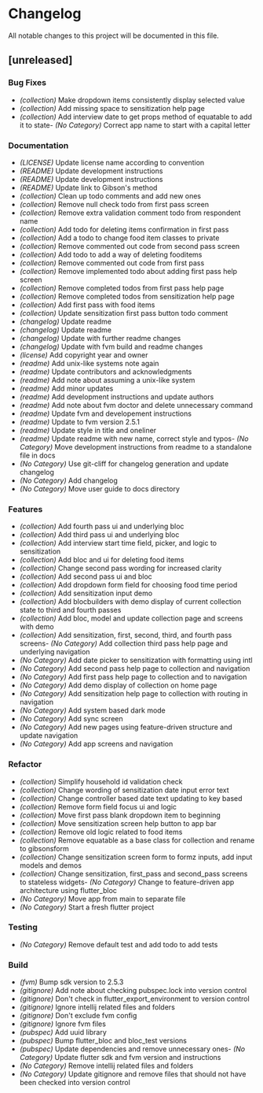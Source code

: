 # Changelog
All notable changes to this project will be documented in this file.

## [unreleased]

### Bug Fixes

- *(collection)* Make dropdown items consistently display selected value
- *(collection)* Add missing space to sensitization help page
- *(collection)* Add interview date to get props method of equatable to add it to state- *(No Category)* Correct app name to start with a capital letter


### Documentation

- *(LICENSE)* Update license name according to convention
- *(README)* Update development instructions
- *(README)* Update development instructions
- *(README)* Update link to Gibson's method
- *(collection)* Clean up todo comments and add new ones
- *(collection)* Remove null check todo from first pass screen
- *(collection)* Remove extra validation comment todo from respondent name
- *(collection)* Add todo for deleting items confirmation in first pass
- *(collection)* Add a todo to change food item classes to private
- *(collection)* Remove commented out code from second pass screen
- *(collection)* Add todo to add a way of deleting fooditems
- *(collection)* Remove commented out code from first pass
- *(collection)* Remove implemented todo about adding first pass help screen
- *(collection)* Remove completed todos from first pass help page
- *(collection)* Remove completed todos from sensitization help page
- *(collection)* Add first pass with food items
- *(collection)* Update sensitization first pass button todo comment
- *(changelog)* Update readme
- *(changelog)* Update readme
- *(changelog)* Update with further readme changes
- *(changelog)* Update with fvm build and readme changes
- *(license)* Add copyright year and owner
- *(readme)* Add unix-like systems note again
- *(readme)* Update contributors and acknowledgments
- *(readme)* Add note about assuming a unix-like system
- *(readme)* Add minor updates
- *(readme)* Add development instructions and update authors
- *(readme)* Add note about fvm doctor and delete unnecessary command
- *(readme)* Update fvm and developement instructions
- *(readme)* Update to fvm version 2.5.1
- *(readme)* Update style in title and oneliner
- *(readme)* Update readme with new name, correct style and typos- *(No Category)* Move development instructions from readme to a standalone file in docs
- *(No Category)* Use git-cliff for changelog generation and update changelog
- *(No Category)* Add changelog
- *(No Category)* Move user guide to docs directory


### Features

- *(collection)* Add fourth pass ui and underlying bloc
- *(collection)* Add third pass ui and underlying bloc
- *(collection)* Add interview start time field, picker, and logic to sensitization
- *(collection)* Add bloc and ui for deleting food items
- *(collection)* Change second pass wording for increased clarity
- *(collection)* Add second pass ui and bloc
- *(collection)* Add dropdown form field for choosing food time period
- *(collection)* Add sensitization input demo
- *(collection)* Add blocbuilders with demo display of current collection state to third and fourth passes
- *(collection)* Add bloc, model and update collection page and screens with demo
- *(collection)* Add sensitization, first, second, third, and fourth pass screens- *(No Category)* Add collection third pass help page and underlying navigation
- *(No Category)* Add date picker to sensitization with formatting using intl
- *(No Category)* Add second pass help page to collection and navigation
- *(No Category)* Add first pass help page to collection and to navigation
- *(No Category)* Add demo display of collection on home page
- *(No Category)* Add sensitization help page to collection with routing in navigation
- *(No Category)* Add system based dark mode
- *(No Category)* Add sync screen
- *(No Category)* Add new pages using feature-driven structure and update navigation
- *(No Category)* Add app screens and navigation


### Refactor

- *(collection)* Simplify household id validation check
- *(collection)* Change wording of sensitization date input error text
- *(collection)* Change controller based date text updating to key based
- *(collection)* Remove form field focus ui and logic
- *(collection)* Move first pass blank dropdown item to beginning
- *(collection)* Move sensitization screen help button to app bar
- *(collection)* Remove old logic related to food items
- *(collection)* Remove equatable as a base class for collection and rename to gibsonsform
- *(collection)* Change sensitization screen form to formz inputs, add input models and demos
- *(collection)* Change sensitization, first_pass and second_pass screens to stateless widgets- *(No Category)* Change to feature-driven app architecture using flutter_bloc
- *(No Category)* Move app from main to separate file
- *(No Category)* Start a fresh flutter project


### Testing
- *(No Category)* Remove default test and add todo to add tests


### Build

- *(fvm)* Bump sdk version to 2.5.3
- *(gitignore)* Add note about checking pubspec.lock into version control
- *(gitignore)* Don't check in flutter_export_environment to version control
- *(gitignore)* Ignore intellij related files and folders
- *(gitignore)* Don't exclude fvm config
- *(gitignore)* Ignore fvm files
- *(pubspec)* Add uuid library
- *(pubspec)* Bump flutter_bloc and bloc_test versions
- *(pubspec)* Update dependencies and remove unnecessary ones- *(No Category)* Update flutter sdk and fvm version and instructions
- *(No Category)* Remove intellij related files and folders
- *(No Category)* Update gitignore and remove files that should not have been checked into version control


<!-- generated by git-cliff -->
